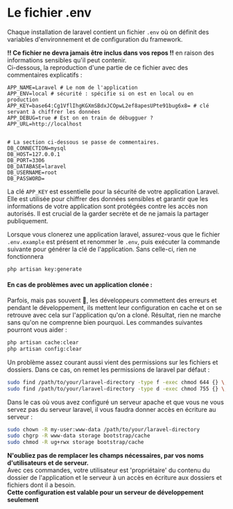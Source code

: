 # Le fichier .env

Chaque installation de laravel contient un fichier `.env` où on définit des variables d'environnement et de configuration du framework. 

**!! Ce fichier ne devra jamais être inclus dans vos repos !!** en raison des informations sensibles qu'il peut contenir.  
Ci-dessous, la reproduction d'une partie de ce fichier avec des commentaires explicatifs :
```
APP_NAME=Laravel # Le nom de l'application
APP_ENV=local # sécurité : spécifie si on est en local ou en production
APP_KEY=base64:Cg1VflIhgKGXmSBdxJCOpwL2ef8apesUPte91bug6x8= # clé servant à chiffrer les données
APP_DEBUG=true # Est on en train de débugguer ?
APP_URL=http://localhost


# La section ci-dessous se passe de commentaires.
DB_CONNECTION=mysql
DB_HOST=127.0.0.1
DB_PORT=3306
DB_DATABASE=laravel
DB_USERNAME=root
DB_PASSWORD=
```

La clé `APP_KEY` est essentielle pour la sécurité de votre application Laravel. Elle est utilisée pour chiffrer des données sensibles et garantir que les informations de votre application sont protégées contre les accès non autorisés. Il est crucial de la garder secrète et de ne jamais la partager publiquement. 

Lorsque vous clonerez une application laravel, assurez-vous que le fichier `.env.example` est présent et renommer le `.env`, puis exécuter la commande suivante pour générer la clé de l'application. Sans celle-ci, rien ne fonctionnera
```bash
php artisan key:generate
```

#### En cas de problèmes avec un application clonée :
Parfois, mais pas souvent 🤷, les développeurs commettent des erreurs et pendant le développement, ils mettent leur configuration en cache et on se retrouve avec cela sur l'application qu'on a cloné. Résultat, rien ne marche sans qu'on ne comprenne bien pourquoi.
Les commandes suivantes pourront vous aider :
```bash
php artisan cache:clear
php artisan config:clear
```
Un problème assez courant aussi vient des permissions sur les fichiers et dossiers. Dans ce cas, on remet les permissions de laravel par défaut :
```bash
sudo find /path/to/your/laravel-directory -type f -exec chmod 644 {} \; # permissions des fichiers
sudo find /path/to/your/laravel-directory -type d -exec chmod 755 {} \; # permissions des dossiers
```
Dans le cas où vous avez configuré un serveur apache et que vous ne vous servez pas du serveur laravel, il vous faudra donner accès en écriture au serveur :
```bash
sudo chown -R my-user:www-data /path/to/your/laravel-directory
sudo chgrp -R www-data storage bootstrap/cache
sudo chmod -R ug+rwx storage bootstrap/cache
```
__N'oubliez pas de remplacer les champs nécessaires, par vos noms d'utilisateurs et de serveur.__  
Avec ces commandes, votre utilisateur est 'propriétaire' du contenu du dossier de l'application et le serveur à un accès en écriture aux dossiers et fichiers dont il a besoin.  
**Cette configuration est valable pour un serveur de développement seulement**
